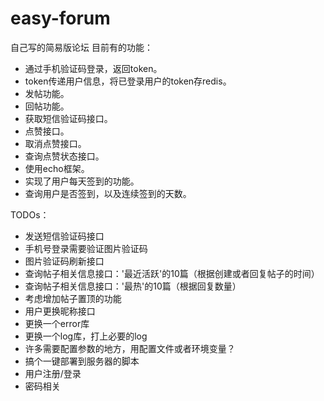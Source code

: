 # easy-forum
自己写的简易版论坛
目前有的功能：
- 通过手机验证码登录，返回token。
- token传递用户信息，将已登录用户的token存redis。
- 发帖功能。
- 回帖功能。
- 获取短信验证码接口。
- 点赞接口。
- 取消点赞接口。
- 查询点赞状态接口。
- 使用echo框架。
- 实现了用户每天签到的功能。
- 查询用户是否签到，以及连续签到的天数。


TODOs：
- 发送短信验证码接口
- 手机号登录需要验证图片验证码
- 图片验证码刷新接口
- 查询帖子相关信息接口：'最近活跃'的10篇（根据创建或者回复帖子的时间）
- 查询帖子相关信息接口：'最热'的10篇（根据回复数量）
- 考虑增加帖子置顶的功能
- 用户更换昵称接口
- 更换一个error库
- 更换一个log库，打上必要的log
- 许多需要配置参数的地方，用配置文件或者环境变量？
- 搞个一键部署到服务器的脚本
- 用户注册/登录
- 密码相关


